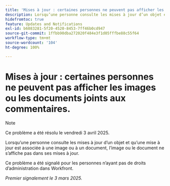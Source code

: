 ```yaml
---
title: 'Mises à jour : certaines personnes ne peuvent pas afficher les images ou les documents joints aux commentaires.'
description: Lorsqu’une personne consulte les mises à jour d’un objet et qu’une mise à jour est associée à une image ou à un document, l’image ou le document ne s’affiche pas dans ses mises à jour.
hidefromtoc: true
feature: Updates and Notifications
exl-id: b6083281-5f20-4520-8453-7ff46b0cd947
source-git-commit: 1ffbb90dba272020f484e3f1d05fffbe88c55f64
workflow-type: tm+mt
source-wordcount: '104'
ht-degree: 100%

---
```


# Mises à jour : certaines personnes ne peuvent pas afficher les images ou les documents joints aux commentaires.

>[!NOTE]
>
>Ce problème a été résolu le vendredi 3 avril 2025.

Lorsqu’une personne consulte les mises à jour d’un objet et qu’une mise à jour est associée à une image ou à un document, l’image ou le document ne s’affiche pas dans ses mises à jour.

Ce problème a été signalé pour les personnes n’ayant pas de droits d’administration dans Workfront.

_Premier signalement le 3 mars 2025._
